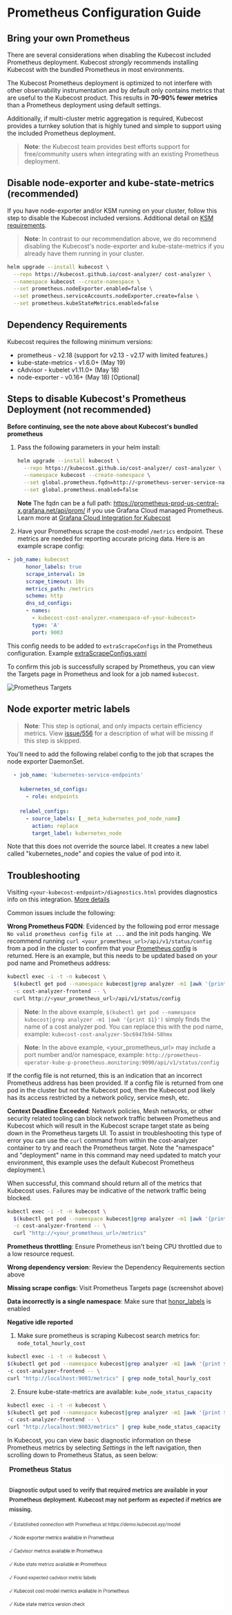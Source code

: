 Prometheus Configuration Guide
==============================

## Bring your own Prometheus

There are several considerations when disabling the Kubecost included Prometheus deployment. Kubecost _strongly_ recommends installing Kubecost with the bundled Prometheus in most environments.

The Kubecost Prometheus deployment is optimized to not interfere with other observability instrumentation and by default only contains metrics that are useful to the Kubecost product. This results in __70-90% fewer metrics__ than a Prometheus deployment using default settings.

Additionally, if multi-cluster metric aggregation is required, Kubecost provides a turnkey solution that is highly tuned and simple to support using the included Prometheus deployment.

> **Note**: the Kubecost team provides best efforts support for free/community users when integrating with an existing Prometheus deployment.

## Disable node-exporter and kube-state-metrics (recommended)

If you have node-exporter and/or KSM running on your cluster, follow this step to disable the Kubecost included versions. Additional detail on [KSM requirements](https://github.com/kubecost/docs/blob/main/ksm-metrics.md).

> **Note**: In contrast to our recommendation above, we do recommend disabling the Kubecost's node-exporter and kube-state-metrics if you already have them running in your cluster.

  ```sh
  helm upgrade --install kubecost \
    --repo https://kubecost.github.io/cost-analyzer/ cost-analyzer \
    --namespace kubecost --create-namespace \
    --set prometheus.nodeExporter.enabled=false \
    --set prometheus.serviceAccounts.nodeExporter.create=false \
    --set prometheus.kubeStateMetrics.enabled=false
  ```
## Dependency Requirements

Kubecost requires the following minimum versions:

- prometheus - v2.18 (support for v2.13 - v2.17 with limited features.)
- kube-state-metrics - v1.6.0+ (May 19)
- cAdvisor - kubelet v1.11.0+ (May 18)
- node-exporter - v0.16+ (May 18) [Optional]

## Steps to disable Kubecost's Prometheus Deployment (not recommended)

**Before continuing, see the note above about Kubecost's bundled prometheus**

1. Pass the following parameters in your helm install:

    ```sh
    helm upgrade --install kubecost \
      --repo https://kubecost.github.io/cost-analyzer/ cost-analyzer \
      --namespace kubecost --create-namespace \
      --set global.prometheus.fqdn=http://<prometheus-server-service-name>:<port>.<prometheus-server-namespace>.svc \
      --set global.prometheus.enabled=false
    ```

    **Note** The fqdn can be a full path: https://prometheus-prod-us-central-x.grafana.net/api/prom/ if you use Grafana Cloud managed Prometheus. Learn more at [Grafana Cloud Integration for Kubecost](https://guide.kubecost.com/hc/en-us/articles/5699967551639-Grafana-Cloud-Integration-for-Kubecost)

1. Have your Prometheus scrape the cost-model `/metrics` endpoint. These metrics are needed for reporting accurate pricing data. Here is an example scrape config:

```yaml
- job_name: kubecost
      honor_labels: true
      scrape_interval: 1m
      scrape_timeout: 10s
      metrics_path: /metrics
      scheme: http
      dns_sd_configs:
      - names:
        - kubecost-cost-analyzer.<namespace-of-your-kubecost>
        type: 'A'
        port: 9003
```

This config needs to be added to  `extraScrapeConfigs` in the Prometheus configuration. Example [extraScrapeConfigs.yaml](https://raw.githubusercontent.com/kubecost/docs/main/extraScrapeConfigs.yaml)

To confirm this job is successfully scraped by Prometheus, you can view the Targets page in Prometheus and look for a job named `kubecost`.

![Prometheus Targets](https://raw.githubusercontent.com/kubecost/docs/main/prom-targets.png)

## Node exporter metric labels

> **Note**: This step is optional, and only impacts certain efficiency metrics. View [issue/556](https://github.com/kubecost/cost-model/issues/556) for a description of what will be missing if this step is skipped.

You'll need to add the following relabel config to the job that scrapes the node exporter DaemonSet.

```yaml
  - job_name: 'kubernetes-service-endpoints'

    kubernetes_sd_configs:
      - role: endpoints

    relabel_configs:
      - source_labels: [__meta_kubernetes_pod_node_name]
        action: replace
        target_label: kubernetes_node
```

Note that this does not override the source label. It creates a new label called "kubernetes_node" and copies the value of pod into it.

## Troubleshooting

Visiting `<your-kubecost-endpoint>/diagnostics.html` provides diagnostics info on this integration. [More details](/diagnostics.md)

Common issues include the following:

**Wrong Prometheus FQDN**: Evidenced by the following pod error message `No valid prometheus config file at ...` and the init pods hanging. We recommend running `curl <your_prometheus_url>/api/v1/status/config` from a pod in the cluster to confirm that your [Prometheus config](https://prometheus.io/docs/prometheus/latest/configuration/configuration/#configuration-file) is returned. Here is an example, but this needs to be updated based on your pod name and Prometheus address:

```sh
kubectl exec -i -t -n kubecost \
  $(kubectl get pod --namespace kubecost|grep analyzer -m1 |awk '{print $1}') \
  -c cost-analyzer-frontend -- \
  curl http://<your_prometheus_url>/api/v1/status/config
```

> **Note**: In the above example, `$(kubectl get pod --namespace kubecost|grep analyzer -m1 |awk '{print $1}')` simply finds the name of a cost analyzer pod. You can replace this with the pod name, example: `kubecost-cost-analyzer-5bc6947b94-58hmx`

> **Note**: In the above example, <your_prometheus_url> may include a port number and/or namespace, example: `http://prometheus-operator-kube-p-prometheus.monitoring:9090/api/v1/status/config`

If the config file is not returned, this is an indication that an incorrect Prometheus address has been provided. If a config file is returned from one pod in the cluster but not the Kubecost pod, then the Kubecost pod likely has its access restricted by a network policy, service mesh, etc.

**Context Deadline Exceeded**: Network policies, Mesh networks, or other security related tooling can block network traffic between Prometheus and Kubecost which will result in the Kubecost scrape target state as being down in the Prometheus targets UI. To assist in troubleshooting this type of error you can use the `curl` command from within the cost-analyzer container to try and reach the Prometheus target. Note the "namespace" and "deployment" name in this command may need updated to match your environment, this example uses the default Kubecost Prometheus deployment.\

When successful, this command should return all of the metrics that Kubecost uses. Failures may be indicative of the network traffic being blocked.

```sh
kubectl exec -i -t -n kubecost \
  $(kubectl get pod --namespace kubecost|grep analyzer -m1 |awk '{print $1}') \
  -c cost-analyzer-frontend -- \
  curl "http://<your_prometheus_url>/metrics"
```

**Prometheus throttling**: Ensure Prometheus isn't being CPU throttled due to a low resource request.

**Wrong dependency version**: Review the Dependency Requirements section above

**Missing scrape configs**: Visit Prometheus Targets page (screenshot above)

**Data incorrectly is a single namespace**: Make sure that [honor_labels](https://prometheus.io/docs/prometheus/latest/configuration/configuration/#scrape_config) is enabled

**Negative idle reported**

1. Make sure prometheus is scraping Kubecost search metrics for: `node_total_hourly_cost`

  ```sh
  kubectl exec -i -t -n kubecost \
  $(kubectl get pod --namespace kubecost|grep analyzer -m1 |awk '{print $1}') \
  -c cost-analyzer-frontend -- \
  curl "http://localhost:9003/metrics" | grep node_total_hourly_cost
  ```

2. Ensure kube-state-metrics are available: `kube_node_status_capacity`

  ```sh
  kubectl exec -i -t -n kubecost \
  $(kubectl get pod --namespace kubecost|grep analyzer -m1 |awk '{print $1}') \
  -c cost-analyzer-frontend -- \
  curl "http://localhost:9003/metrics" | grep kube_node_status_capacity
  ```

In Kubecost, you can view basic diagnostic information on these Prometheus metrics by selecting _Settings_ in the left navigation, then scrolling down to Prometheus Status, as seen below:

![Prometheus status diagnostic](https://raw.githubusercontent.com/kubecost/docs/main/prom-status.png)
